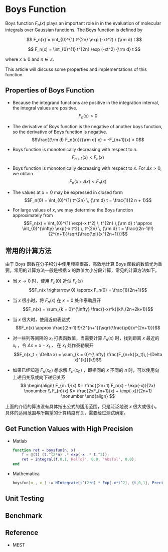 # Boys Function

Boys function $F_n(x)$ plays an important role in in the evaluation of molecular integrals over Gaussian functions. The Boys function is defined by

$$
F_n(x) = \int_{0}^{1} t^{2n} \exp (-xt^2) \  {\rm d} t
$$

$$
F_n(x) = \int_{0}^{1} t^{2n} \exp (-xt^2) {\rm d} t
$$

where $x \geq 0$ and $n \in \mathbb{Z}$.

This article will discuss some properties and implementations of this function.


## Properties of Boys Function

* Because the integrand functions are positive in the integration interval, the integral values are positive.
$$F_n(x) > 0$$

* The derivative of Boys function is the negative of another boys function, so the derivative of Boys function is negative.
$$\frac{{\rm d} F_n(x)}{{\rm d} x} = -F_{n+1}(x) < 0$$

* Boys function is monotonically decreasing with respect to $n$.
$$F_{n+1}(x) < F_n(x)$$

* Boys function is monotonically decreasing with respect to $x$. For $\Delta x > 0$, we obtain
$$F_n(x + \Delta x) < F_n(x)$$

* The values at $x = 0$ may be expressed in closed form 
$$F_n(0) = \int_{0}^{1} t^{2n} \, {\rm d} t = \frac{1}{2 n + 1}$$

* For large values of $x$, we may determine the Boys function approximately from
$$F_n(x) = \int_{0}^{1} \exp(-x t^2) \, t^{2n} \,{\rm d} t \approx \int_{0}^{\infty} \exp(-x t^2) \, t^{2n} \, {\rm d} t = \frac{(2n-1)!!}{2^{n+1}}\sqrt{\frac{\pi}{x^{2n+1}}}$$


## 常用的计算方法
由于 Boys 函数在分子积分中使用频率很高，高效地计算 Boys 函数的数值尤为重要。常用的计算方法一般是根据 $x$ 的数值大小分段计算，常见的计算方法如下。

* 当 $x \rightarrow 0$ 时，使用 $F_n(0)$ 近似 $F_n(x)$
$$F_n(x \rightarrow 0) \approx F_n(0) = \frac{1}{2n+1}$$

* 当 $x$ 很小时，将 $F_n(x)$ 在 $x = 0$ 处作泰勒展开
$$F_n(x) = \sum_{k = 0}^{\infty} \frac{(-x)^k}{k!\,(2n+2k+1)}$$

* 当 $x$ 很大时，使用近似表达式
$$F_n(x) \approx  \frac{(2n-1)!!}{2^{n+1}}\sqrt{\frac{\pi}{x^{2n+1}}}$$

* 对一些列等间隔的 $x_t$ 打表函数值，当需要计算 $F_n(x)$ 时，找到距离 $x$ 最近的 $x_t$ ，令 $\Delta x = x - x_t$ ， 在 $x_t$ 处作泰勒展开
$$F_n(x_t + \Delta x) = \sum_{k = 0}^{\infty} \frac{F_{n+k}(x_t)\,(-\Delta x)^{k}}{k!}$$

* 如果已经知道 $F_n(x_0)$ 想求解 $F_{n'}(x_0)$ ，即相同的 $x$ 不同的 $n$ 时，可以使用向上递归关系或向下递归关系
$$
\begin{align}
F_{n+1}(x) &= \frac{(2n+1) F_n(x) - \exp(-x)}{2x} \nonumber \\
F_{n}(x) &= \frac{2xF_{n+1}(x) + \exp(-x)}{2n+1} \nonumber
\end{align}
$$

上面的介绍的算法没有具体指出公式的适用范围，只是泛泛地说 $x$ 很大或很小。具体的适用范围与所期望的计算精度有关，需要经过测试确定。


## Get Function Values with High Precision

* Matlab
    ```matlab
    function ret = boysfun(n, x)
        f = @(t) (t.^(2*n) .* exp(-x .* t.^2));
        ret = integral(f,0,1,'RelTol', 0.0, 'AbsTol', 0.0);
    end
    ```

* Mathematica
    ```mathematica
    boysfun[n_, x_] := NIntegrate[t^(2*n) * Exp[-x*t^2], {t,0,1}, PrecisionGoal -> 14];
    ```




## Unit Testing






## Benchmark









## Reference

* MEST

